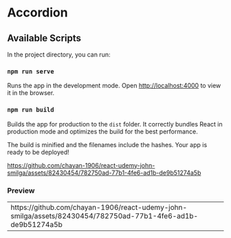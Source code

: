 # Accordion

## Available Scripts

In the project directory, you can run:

### `npm run serve`

Runs the app in the development mode.
Open [http://localhost:4000](http://localhost:4000) to view it in the browser.

### `npm run build`

Builds the app for production to the `dist` folder.
It correctly bundles React in production mode and optimizes the build for the best performance.

The build is minified and the filenames include the hashes.
Your app is ready to be deployed!

https://github.com/chayan-1906/react-udemy-john-smilga/assets/82430454/782750ad-77b1-4fe6-ad1b-de9b51274a5b
### Preview
<table>
    <tr>
        <td>https://github.com/chayan-1906/react-udemy-john-smilga/assets/82430454/782750ad-77b1-4fe6-ad1b-de9b51274a5b</td>
    </tr>
</table>
